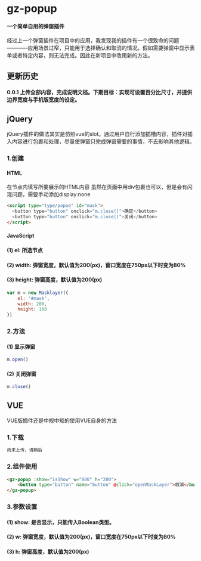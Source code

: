 # gz-popup
#### 一个简单自用的弹窗插件
经过上一个弹窗插件在项目中的应用，我发现我的插件有一个很致命的问题————应用场景过窄，只能用于选择确认和取消的情况。假如需要弹窗中显示表单或者特定内容，则无法完成。因此在新项目中改用新的方法。
## 更新历史
#### 0.0.1 上传全部内容，完成说明文档。下期目标：实现可设置百分比尺寸，并提供边界宽度与手机版宽度的设定。
## jQuery
jQuery插件的做法其实是仿照vue的slot。通过用户自行添加插槽内容，插件对插入内容进行包裹和处理，尽量使弹窗只完成弹窗需要的事情，不去影响其他逻辑。
### 1.创建
#### HTML
在节点内填写所要展示的HTML内容
虽然在页面中用div包裹也可以，但是会有闪现问题，需要手动添加display:none
```html
<script type="type/popue" id="mask">
  <button type="button" onclick="m.close()">确定</button>
  <button type="button" onclick="m.close()">关闭</button>
</script>
```
#### JavaScript
#### (1) el: 所选节点
#### (2) width: 弹窗宽度，默认值为200(px)，窗口宽度在750px以下时变为80%
#### (3) height: 弹窗高度，默认值为200(px)
```javascript
var m = new Masklayer({
	el: '#mask',
	width: 200,
	height: 180
})
```
### 2.方法
#### (1) 显示弹窗
```javascript
m.open()
```
#### (2) 关闭弹窗
```javascript
m.close()
```
## VUE
VUE版插件还是中规中矩的使用VUE自身的方法
### 1.下载
```txt
尚未上传，请稍后
```
### 2.组件使用
```html
<gz-popup :show="isShow" w="800" h="200">
	<button type="button" name="button" @click="openMaskLayer">取消</button>
</gz-popup>
```
### 3.参数设置
#### (1) show: 是否显示，只能传入Boolean类型。
#### (2) w: 弹窗宽度，默认值为200(px)，窗口宽度在750px以下时变为80%
#### (3) h: 弹窗高度，默认值为200(px)